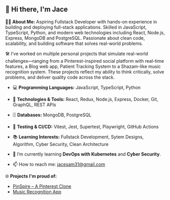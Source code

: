 

## 👋 Hi there, I'm Jace

👨‍💻 **About Me:**
Aspiring Fullstack Developer with hands-on experience in building and deploying full-stack applications. Skilled in JavaScript, TypeScript, Python, and modern web technologies including React, Node.js, Express, MongoDB and PostgreSQL. Passionate about clean code, scalability, and building software that solves real-world problems.

🛠️ I’ve worked on multiple personal projects that simulate real-world challenges—ranging from a Pinterest-inspired social platform with real-time features, a Blog web app, Patient Tracking System to a Shazam-like music recognition system. These projects reflect my ability to think critically, solve problems, and deliver quality code across the stack.

- 💻 **Programming Languages:** JavaScript, TypeScript, Python
- 🔧 **Technologies & Tools:** React, Redux, Node.js, Express, Docker, Git, GraphQL, REST APIs
- 🗄️ **Databases:** MongoDB, PostgreSQL
- 🧪 **Testing & CI/CD:** Vitest, Jest, Supertest, Playwright, GitHub Actions
- 📚 **Learning Interests:** Fullstack Development, Sytem Designs, Algorithm, Cyber Security,  Clean Architecture
  
- 🌱 I’m currently learning **DevOps with Kubernetes** and  **Cyber Security**.

- 📫 How to reach me: jacesam31@gmail.com


🌐 **Projects I'm proud of:**

* [PinSpire – A Pinterest Clone](https://github.com/Jace-0/PinSpire)
* [Music Recognition App](https://github.com/Jace-0/music-recognition-app)
